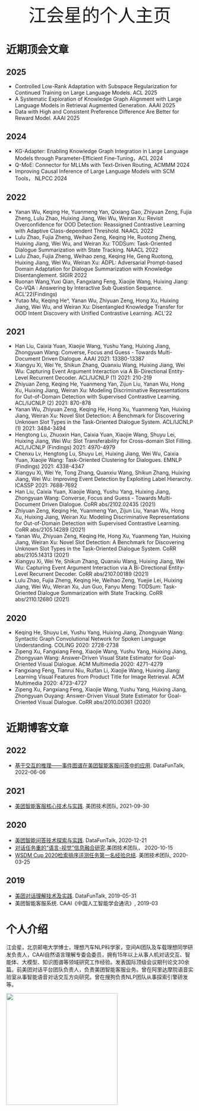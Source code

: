 <div align='center'><font size='36'>江会星的个人主页</font></div>


# 近期顶会文章
## 2025
- Controlled Low-Rank Adaptation with Subspace Regularization for Continued Training on Large Language Models. ACL 2025
- A Systematic Exploration of Knowledge Graph Alignment with Large Language Models in Retrieval Augmented Generation. AAAI 2025
- Data with High and Consistent Preference Difference Are Better for Reward Model. AAAI 2025

## 2024
- KG-Adapter: Enabling Knowledge Graph Integration in Large Language Models through Parameter-Efficient Fine-Tuning，ACL 2024
- Q-MoE: Connector for MLLMs with Text-Driven Routing, ACMMM 2024
- Improving Causal Inference of Large Language Models with SCM Tools， NLPCC 2024

## 2022
- Yanan Wu, Keqing He, Yuanmeng Yan, Qixiang Gao, Zhiyuan Zeng, Fujia Zheng, Lulu Zhao, Huixing Jiang, Wei Wu, Weiran Xu:
Revisit Overconfidence for OOD Detection: Reassigned Contrastive Learning with Adaptive Class-dependent Threshold. NAACL 2022
- Lulu Zhao, Fujia Zheng, Weihao Zeng, Keqing He, Ruotong Zheng, Huixing Jiang, Wei Wu, and Weiran Xu:
TODSum: Task-Oriented Dialogue Summarization with State Tracking. NAACL 2022 
- Lulu Zhao, Fujia Zheng, Weihao zeng, Keqing He, Geng Ruotong, Huixing Jiang, Wei Wu, Weiran Xu:
ADPL: Adversarial Prompt-based Domain Adaptation for Dialogue Summarization with Knowledge Disentanglement. SIGIR 2022
- Ruonan Wang,Yuxi Qian, Fangxiang Feng, Xiaojie Wang, Huixing Jiang:
Co-VQA : Answering by Interactive Sub Question Sequence. ACL'22(Findings)
- Yutao Mu, Keqing He^, Yanan Wu, Zhiyuan Zeng, Hong Xu, Huixing Jiang, Wei Wu, and Weiran Xu:
Disentangled Knowledge Transfer for OOD Intent Discovery with Unified Contrastive Learning. ACL'22

## 2021

- Han Liu, Caixia Yuan, Xiaojie Wang, Yushu Yang, Huixing Jiang, Zhongyuan Wang:
Converse, Focus and Guess - Towards Multi-Document Driven Dialogue. AAAI 2021: 13380-13387
- Xiangyu Xi, Wei Ye, Shikun Zhang, Quanxiu Wang, Huixing Jiang, Wei Wu:
Capturing Event Argument Interaction via A Bi-Directional Entity-Level Recurrent Decoder. ACL/IJCNLP (1) 2021: 210-219
- Zhiyuan Zeng, Keqing He, Yuanmeng Yan, Zijun Liu, Yanan Wu, Hong Xu, Huixing Jiang, Weiran Xu:
Modeling Discriminative Representations for Out-of-Domain Detection with Supervised Contrastive Learning. ACL/IJCNLP (2) 2021: 870-878
- Yanan Wu, Zhiyuan Zeng, Keqing He, Hong Xu, Yuanmeng Yan, Huixing Jiang, Weiran Xu:
Novel Slot Detection: A Benchmark for Discovering Unknown Slot Types in the Task-Oriented Dialogue System. ACL/IJCNLP (1) 2021: 3484-3494
- Hengtong Lu, Zhuoxin Han, Caixia Yuan, Xiaojie Wang, Shuyu Lei, Huixing Jiang, Wei Wu:
Slot Transferability for Cross-domain Slot Filling. ACL/IJCNLP (Findings) 2021: 4970-4979
- Chenxu Lv, Hengtong Lu, Shuyu Lei, Huixing Jiang, Wei Wu, Caixia Yuan, Xiaojie Wang:
Task-Oriented Clustering for Dialogues. EMNLP (Findings) 2021: 4338-4347
- Xiangyu Xi, Wei Ye, Tong Zhang, Quanxiu Wang, Shikun Zhang, Huixing Jiang, Wei Wu:
Improving Event Detection by Exploiting Label Hierarchy. ICASSP 2021: 7688-7692
- Han Liu, Caixia Yuan, Xiaojie Wang, Yushu Yang, Huixing Jiang, Zhongyuan Wang:
Converse, Focus and Guess - Towards Multi-Document Driven Dialogue. CoRR abs/2102.02435 (2021)
- Zhiyuan Zeng, Keqing He, Yuanmeng Yan, Zijun Liu, Yanan Wu, Hong Xu, Huixing Jiang, Weiran Xu:
Modeling Discriminative Representations for Out-of-Domain Detection with Supervised Contrastive Learning. CoRR abs/2105.14289 (2021)
- Yanan Wu, Zhiyuan Zeng, Keqing He, Hong Xu, Yuanmeng Yan, Huixing Jiang, Weiran Xu:
Novel Slot Detection: A Benchmark for Discovering Unknown Slot Types in the Task-Oriented Dialogue System. CoRR abs/2105.14313 (2021)
- Xiangyu Xi, Wei Ye, Shikun Zhang, Quanxiu Wang, Huixing Jiang, Wei Wu:
Capturing Event Argument Interaction via A Bi-Directional Entity-Level Recurrent Decoder. CoRR abs/2107.00189 (2021)
- Lulu Zhao, Fujia Zheng, Keqing He, Weihao Zeng, Yuejie Lei, Huixing Jiang, Wei Wu, Weiran Xu, Jun Guo, Fanyu Meng:
TODSum: Task-Oriented Dialogue Summarization with State Tracking. CoRR abs/2110.12680 (2021)

## 2020

- Keqing He, Shuyu Lei, Yushu Yang, Huixing Jiang, Zhongyuan Wang:
Syntactic Graph Convolutional Network for Spoken Language Understanding. COLING 2020: 2728-2738
- Zipeng Xu, Fangxiang Feng, Xiaojie Wang, Yushu Yang, Huixing Jiang, Zhongyuan Wang:
Answer-Driven Visual State Estimator for Goal-Oriented Visual Dialogue. ACM Multimedia 2020: 4271-4279
- Fangxiang Feng, Tianrui Niu, Ruifan Li, Xiaojie Wang, Huixing Jiang:
Learning Visual Features from Product Title for Image Retrieval. ACM Multimedia 2020: 4723-4727
- Zipeng Xu, Fangxiang Feng, Xiaojie Wang, Yushu Yang, Huixing Jiang, Zhongyuan Ouyang:
Answer-Driven Visual State Estimator for Goal-Oriented Visual Dialogue. CoRR abs/2010.00361 (2020)

# 近期博客文章

## 2022

- [基于交互的推理——事件图谱在美团智能客服问答中的应用](https://mp.weixin.qq.com/s/lVk5yxVQZeOk2VO_pbyT3g). DataFunTalk, 2022-06-06

## 2021

- [美团智能客服核心技术与实践](https://mp.weixin.qq.com/s/erwp-NAoBunA03WkhtFycw). 美团技术团队, 2021-09-30

## 2020

- [美团智能问答技术探索与实践](https://mp.weixin.qq.com/s/IN-xzbrjjV2XgrGLPS5wRw). DataFunTalk, 2020-12-21
- [对话任务重的“语言-视觉”信息融合研究](https://mp.weixin.qq.com/s/C4bzBRFbQ-n3LWtT-QL8xw).美团技术团队， 2020-10-15
- [WSDM Cup 2020检索排序评测任务第一名经验总结](https://mp.weixin.qq.com/s/k5wNtV057c7cMrjSdQAULw). 美团技术团队, 2020-03-25

## 2019

- [美团对话理解技术及实践](https://mp.weixin.qq.com/s/UH7r3oh4M4_qkqtIE1dGPw). DataFunTalk, 2019-05-31
- 美团智能客服系统. CAAI《中国人工智能学会通讯》, 2019-03

# 个人介绍

江会星，北京邮电大学博士，理想汽车NLP科学家，空间AI团队及车载理想同学研发负责人，CAAI自然语言理解专委会委员，拥有15年以上从事人机对话交互、智能体、大模型、知识图谱等领域研究工作经验。发表国际顶级会议期刊论文30余篇。前美团对话平台团队负责人，负责美团智能客服业务。曾在阿里达摩院语音实验室从事智能语音对话交互方向研究。曾在搜狗负责NLP团队从事探索引擎研发等。

<img src="https://private-user-images.githubusercontent.com/20833782/481964664-469eca34-2af2-4ae6-b08e-7fe97eff1dd3.jpeg" width="300">

